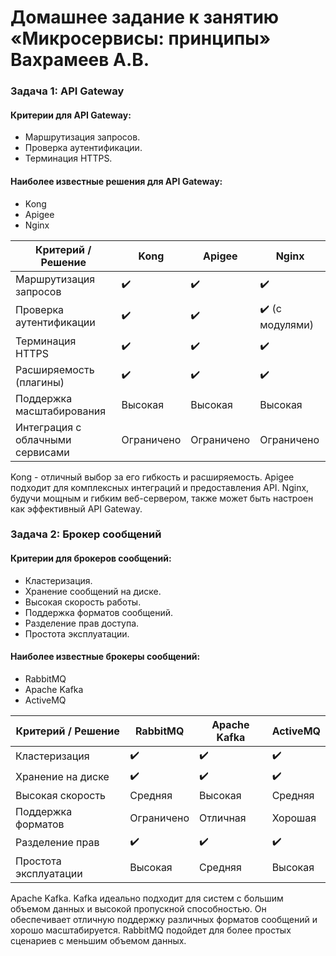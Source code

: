 # Домашнее задание к занятию «Микросервисы: принципы» Вахрамеев А.В.

### Задача 1: API Gateway

#### Критерии для API Gateway:
- Маршрутизация запросов.
- Проверка аутентификации.
- Терминация HTTPS.

#### Наиболее известные решения для API Gateway:
- Kong
- Apigee
- Nginx

| Критерий / Решение          | Kong | Apigee | Nginx            |
|----------------------------|------|--------|------------------|
| Маршрутизация запросов      | ✔️    | ✔️      | ✔️                |
| Проверка аутентификации     | ✔️    | ✔️      | ✔️ (с модулями)  |
| Терминация HTTPS            | ✔️    | ✔️      | ✔️                |
| Расширяемость (плагины)     | ✔️    | ✔️      | ✔️                |
| Поддержка масштабирования   | Высокая | Высокая | Высокая          |
| Интеграция с облачными сервисами | Ограничено | Ограничено | Ограничено |

Kong - отличный выбор за его гибкость и расширяемость. Apigee подходит для комплексных интеграций и предоставления API. Nginx, будучи мощным и гибким веб-сервером, также может быть настроен как эффективный API Gateway.

### Задача 2: Брокер сообщений

#### Критерии для брокеров сообщений:
- Кластеризация.
- Хранение сообщений на диске.
- Высокая скорость работы.
- Поддержка форматов сообщений.
- Разделение прав доступа.
- Простота эксплуатации.

#### Наиболее известные брокеры сообщений:
- RabbitMQ
- Apache Kafka
- ActiveMQ

| Критерий / Решение          | RabbitMQ | Apache Kafka | ActiveMQ |
|-----------------------------|----------|--------------|----------|
| Кластеризация               | ✔️        | ✔️            | ✔️        |
| Хранение на диске           | ✔️        | ✔️            | ✔️        |
| Высокая скорость            | Средняя   | Высокая      | Средняя   |
| Поддержка форматов          | Ограничено | Отличная     | Хорошая   |
| Разделение прав             | ✔️        | ✔️            | ✔️        |
| Простота эксплуатации       | Высокая   | Средняя      | Высокая   |

Apache Kafka. Kafka идеально подходит для систем с большим объемом данных и высокой пропускной способностью. Он обеспечивает отличную поддержку различных форматов сообщений и хорошо масштабируется. RabbitMQ подойдет для более простых сценариев с меньшим объемом данных.
